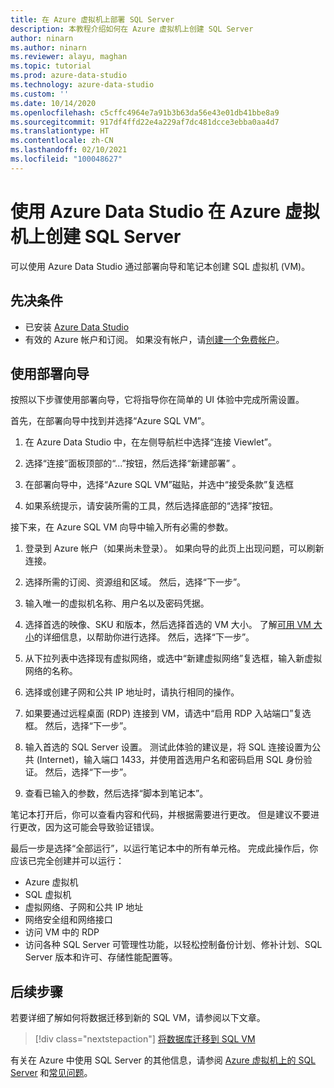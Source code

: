 ```yaml
---
title: 在 Azure 虚拟机上部署 SQL Server
description: 本教程介绍如何在 Azure 虚拟机上创建 SQL Server
author: ninarn
ms.author: ninarn
ms.reviewer: alayu, maghan
ms.topic: tutorial
ms.prod: azure-data-studio
ms.technology: azure-data-studio
ms.custom: ''
ms.date: 10/14/2020
ms.openlocfilehash: c5cffc4964e7a91b3b63da56e43e01db41bbe8a9
ms.sourcegitcommit: 917df4ffd22e4a229af7dc481dcce3ebba0aa4d7
ms.translationtype: HT
ms.contentlocale: zh-CN
ms.lasthandoff: 02/10/2021
ms.locfileid: "100048627"
---
```

# <a name="create-sql-server-on-azure-virtual-machines-using-azure-data-studio"></a>使用 Azure Data Studio 在 Azure 虚拟机上创建 SQL Server

可以使用 Azure Data Studio 通过部署向导和笔记本创建 SQL 虚拟机 (VM)。

## <a name="pre-requisites"></a>先决条件

- 已安装 [Azure Data Studio](download-azure-data-studio.md)
- 有效的 Azure 帐户和订阅。 如果没有帐户，请[创建一个免费帐户](https://azure.microsoft.com/free/)。

## <a name="use-the-deployment-wizard"></a>使用部署向导

按照以下步骤使用部署向导，它将指导你在简单的 UI 体验中完成所需设置。

首先，在部署向导中找到并选择“Azure SQL VM”。

1. 在 Azure Data Studio 中，在左侧导航栏中选择“连接 Viewlet”。

2. 选择“连接”面板顶部的“...”按钮，然后选择“新建部署” 。

3. 在部署向导中，选择“Azure SQL VM”磁贴，并选中“接受条款”复选框

4. 如果系统提示，请安装所需的工具，然后选择底部的“选择”按钮。

接下来，在 Azure SQL VM 向导中输入所有必需的参数。

1. 登录到 Azure 帐户（如果尚未登录）。 如果向导的此页上出现问题，可以刷新连接。

2. 选择所需的订阅、资源组和区域。 然后，选择“下一步”。

3. 输入唯一的虚拟机名称、用户名以及密码凭据。

4. 选择首选的映像、SKU 和版本，然后选择首选的 VM 大小。 了解[可用 VM 大小](/azure/virtual-machines/sizes)的详细信息，以帮助你进行选择。 然后，选择“下一步”。

5. 从下拉列表中选择现有虚拟网络，或选中“新建虚拟网络”复选框，输入新虚拟网络的名称。

6. 选择或创建子网和公共 IP 地址时，请执行相同的操作。

7. 如果要通过远程桌面 (RDP) 连接到 VM，请选中“启用 RDP 入站端口”复选框。 然后，选择“下一步”。

8. 输入首选的 SQL Server 设置。 测试此体验的建议是，将 SQL 连接设置为公共 (Internet)，输入端口 1433，并使用首选用户名和密码启用 SQL 身份验证。 然后，选择“下一步”。

9. 查看已输入的参数，然后选择“脚本到笔记本”。

笔记本打开后，你可以查看内容和代码，并根据需要进行更改。 但是建议不要进行更改，因为这可能会导致验证错误。

最后一步是选择“全部运行”，以运行笔记本中的所有单元格。 完成此操作后，你应该已完全创建并可以运行：

- Azure 虚拟机
- SQL 虚拟机
- 虚拟网络、子网和公共 IP 地址
- 网络安全组和网络接口
- 访问 VM 中的 RDP
- 访问各种 SQL Server 可管理性功能，以轻松控制备份计划、修补计划、SQL Server 版本和许可、存储性能配置等。

## <a name="next-steps"></a>后续步骤

若要详细了解如何将数据迁移到新的 SQL VM，请参阅以下文章。

> [!div class="nextstepaction"]
> [将数据库迁移到 SQL VM](/azure/azure-sql/virtual-machines/windows/migrate-to-vm-from-sql-server)

有关在 Azure 中使用 SQL Server 的其他信息，请参阅 [Azure 虚拟机上的 SQL Server](/azure/azure-sql/virtual-machines/windows/sql-server-on-azure-vm-iaas-what-is-overview) 和[常见问题](/azure/azure-sql/virtual-machines/windows/frequently-asked-questions-faq)。